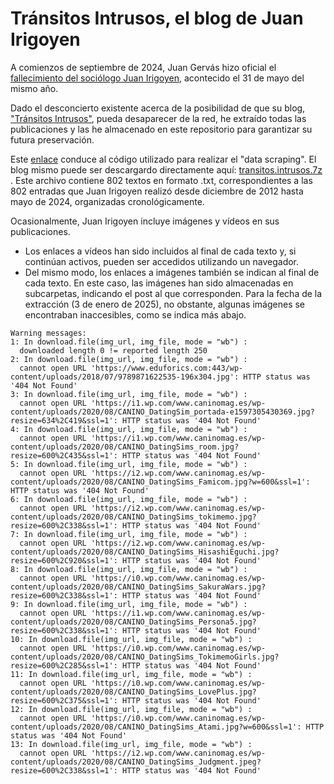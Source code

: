 # Tránsitos Intrusos, el blog de Juan Irigoyen

A comienzos de septiembre de 2024, Juan Gervás hizo oficial el [fallecimiento del sociólogo Juan Irigoyen](https://diario16plus.com/sociedad/obituario/murio-juan-irigoyen-profesor-sociologo-marginado-academico-social-bella-persona-mejor-sociologia-salud_501587_102.html), acontecido el 31 de mayo del mismo año.

Dado el desconcierto existente acerca de la posibilidad de que su blog, ["Tránsitos Intrusos"](http://www.juanirigoyen.es/), pueda desaparecer de la red, he extraído todas las publicaciones y las he almacenado en este repositorio para garantizar su futura preservación.

Este [enlace](https://github.com/joseluisesna/Transitos_intrusos/blob/main/1_Data_retrieval.R) conduce al código utilizado para realizar el "data scraping".
El blog mismo puede ser descargardo directamente aquí: [transitos.intrusos.7z ](https://github.com/joseluisesna/Transitos_intrusos/blob/main/exported_posts.7z).
Este archivo contiene 802 textos en formato .txt, correspondientes a las 802 entradas que Juan Irigoyen realizó desde diciembre de 2012 hasta mayo de 2024, organizadas cronológicamente.

Ocasionalmente, Juan Irigoyen incluye imágenes y vídeos en sus publicaciones.
- Los enlaces a vídeos han sido incluidos al final de cada texto y, si continúan activos, pueden ser accedidos utilizando un navegador.
- Del mismo modo, los enlaces a imágenes también se indican al final de cada texto. En este caso, las imágenes han sido almacenadas en subcarpetas, indicando el post al que corresponden. Para la fecha de la extracción (3 de enero de 2025), no obstante, algunas imágenes se encontraban inaccesibles, como se indica más abajo.

```
Warning messages:
1: In download.file(img_url, img_file, mode = "wb") :
  downloaded length 0 != reported length 250
2: In download.file(img_url, img_file, mode = "wb") :
  cannot open URL 'https://www.eduforics.com:443/wp-content/uploads/2018/07/9789871622535-196x304.jpg': HTTP status was '404 Not Found'
3: In download.file(img_url, img_file, mode = "wb") :
  cannot open URL 'https://i1.wp.com/www.caninomag.es/wp-content/uploads/2020/08/CANINO_DatingSim_portada-e1597305430369.jpg?resize=634%2C419&ssl=1': HTTP status was '404 Not Found'
4: In download.file(img_url, img_file, mode = "wb") :
  cannot open URL 'https://i1.wp.com/www.caninomag.es/wp-content/uploads/2020/08/CANINO_DatingSims_room.jpg?resize=600%2C435&ssl=1': HTTP status was '404 Not Found'
5: In download.file(img_url, img_file, mode = "wb") :
  cannot open URL 'https://i2.wp.com/www.caninomag.es/wp-content/uploads/2020/08/CANINO_DatingSims_Famicom.jpg?w=600&ssl=1': HTTP status was '404 Not Found'
6: In download.file(img_url, img_file, mode = "wb") :
  cannot open URL 'https://i2.wp.com/www.caninomag.es/wp-content/uploads/2020/08/CANINO_DatingSims_tokimemo.jpg?resize=600%2C338&ssl=1': HTTP status was '404 Not Found'
7: In download.file(img_url, img_file, mode = "wb") :
  cannot open URL 'https://i2.wp.com/www.caninomag.es/wp-content/uploads/2020/08/CANINO_DatingSims_HisashiEguchi.jpg?resize=600%2C920&ssl=1': HTTP status was '404 Not Found'
8: In download.file(img_url, img_file, mode = "wb") :
  cannot open URL 'https://i0.wp.com/www.caninomag.es/wp-content/uploads/2020/08/CANINO_DatingSims_SakuraWars.jpg?resize=600%2C338&ssl=1': HTTP status was '404 Not Found'
9: In download.file(img_url, img_file, mode = "wb") :
  cannot open URL 'https://i1.wp.com/www.caninomag.es/wp-content/uploads/2020/08/CANINO_DatingSims_Persona5.jpg?resize=600%2C338&ssl=1': HTTP status was '404 Not Found'
10: In download.file(img_url, img_file, mode = "wb") :
  cannot open URL 'https://i0.wp.com/www.caninomag.es/wp-content/uploads/2020/08/CANINO_DatingSims_TokimemoGirls.jpg?resize=600%2C285&ssl=1': HTTP status was '404 Not Found'
11: In download.file(img_url, img_file, mode = "wb") :
  cannot open URL 'https://i0.wp.com/www.caninomag.es/wp-content/uploads/2020/08/CANINO_DatingSims_LovePlus.jpg?resize=600%2C375&ssl=1': HTTP status was '404 Not Found'
12: In download.file(img_url, img_file, mode = "wb") :
  cannot open URL 'https://i0.wp.com/www.caninomag.es/wp-content/uploads/2020/08/CANINO_DatingSims_Atami.jpg?w=600&ssl=1': HTTP status was '404 Not Found'
13: In download.file(img_url, img_file, mode = "wb") :
  cannot open URL 'https://i2.wp.com/www.caninomag.es/wp-content/uploads/2020/08/CANINO_DatingSims_Judgment.jpeg?resize=600%2C338&ssl=1': HTTP status was '404 Not Found'
```
